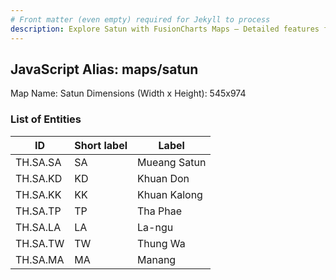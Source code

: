 ```yaml
---
# Front matter (even empty) required for Jekyll to process
description: Explore Satun with FusionCharts Maps – Detailed features for seamless integration. Try now & enhance your data visualization today! 
---
```


## JavaScript Alias: maps/satun

Map Name: Satun
Dimensions (Width x Height): 545x974

### List of Entities

| ID       | Short label | Label        |
| -------- | ----------- | ------------ |
| TH.SA.SA | SA          | Mueang Satun |
| TH.SA.KD | KD          | Khuan Don    |
| TH.SA.KK | KK          | Khuan Kalong |
| TH.SA.TP | TP          | Tha Phae     |
| TH.SA.LA | LA          | La-ngu       |
| TH.SA.TW | TW          | Thung Wa     |
| TH.SA.MA | MA          | Manang       |
